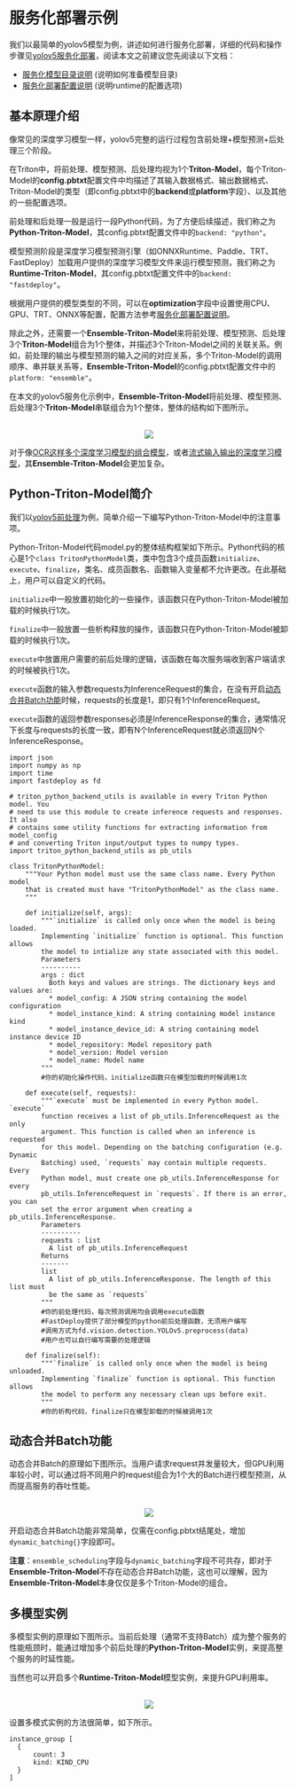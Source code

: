 # 服务化部署示例
我们以最简单的yolov5模型为例，讲述如何进行服务化部署，详细的代码和操作步骤见[yolov5服务化部署](../../../examples/vision/detection/yolov5/serving)，阅读本文之前建议您先阅读以下文档：
- [服务化模型目录说明](model_repository.md) (说明如何准备模型目录)
- [服务化部署配置说明](model_configuration.md)  (说明runtime的配置选项)

## 基本原理介绍
像常见的深度学习模型一样，yolov5完整的运行过程包含前处理+模型预测+后处理三个阶段。

在Triton中，将前处理、模型预测、后处理均视为1个**Triton-Model**，每个Triton-Model的**config.pbtxt**配置文件中均描述了其输入数据格式、输出数据格式、Triton-Model的类型（即config.pbtxt中的**backend**或**platform**字段）、以及其他的一些配置选项。

前处理和后处理一般是运行一段Python代码，为了方便后续描述，我们称之为**Python-Triton-Model**，其config.pbtxt配置文件中的`backend: "python"`。

模型预测阶段是深度学习模型预测引擎（如ONNXRuntime、Paddle、TRT、FastDeploy）加载用户提供的深度学习模型文件来运行模型预测，我们称之为**Runtime-Triton-Model**，其config.pbtxt配置文件中的`backend: "fastdeploy"`。

根据用户提供的模型类型的不同，可以在**optimization**字段中设置使用CPU、GPU、TRT、ONNX等配置，配置方法参考[服务化部署配置说明](model_configuration.md)。

除此之外，还需要一个**Ensemble-Triton-Model**来将前处理、模型预测、后处理3个**Triton-Model**组合为1个整体，并描述3个Triton-Model之间的关联关系。例如，前处理的输出与模型预测的输入之间的对应关系，多个Triton-Model的调用顺序、串并联关系等，**Ensemble-Triton-Model**的config.pbtxt配置文件中的`platform: "ensemble"`。

在本文的yolov5服务化示例中，**Ensemble-Triton-Model**将前处理、模型预测、后处理3个**Triton-Model**串联组合为1个整体，整体的结构如下图所示。
<p align="center">
    <br>
<img src='../simple_ensemble.png'>
    <br>
</p>
  
对于像[OCR这样多个深度学习模型的组合模型](../../../examples/vision/ocr/PP-OCRv3/serving)，或者[流式输入输出的深度学习模型](../../../examples/audio/pp-tts/serving)，其**Ensemble-Triton-Model**会更加复杂。
  
  
## Python-Triton-Model简介
我们以[yolov5前处理](../../../examples/vision/detection/yolov5/serving/models/preprocess/1/model.py)为例，简单介绍一下编写Python-Triton-Model中的注意事项。

Python-Triton-Model代码model.py的整体结构框架如下所示。Python代码的核心是1个`class TritonPythonModel`类，类中包含3个成员函数`initialize`、`execute`、`finalize`，类名、成员函数名、函数输入变量都不允许更改。在此基础上，用户可以自定义的代码。

`initialize`中一般放置初始化的一些操作，该函数只在Python-Triton-Model被加载的时候执行1次。

`finalize`中一般放置一些析构释放的操作，该函数只在Python-Triton-Model被卸载的时候执行1次。

`execute`中放置用户需要的前后处理的逻辑，该函数在每次服务端收到客户端请求的时候被执行1次。

`execute`函数的输入参数requests为InferenceRequest的集合，在没有开启[动态合并Batch功能](#动态合并Batch功能)时候，requests的长度是1，即只有1个InferenceRequest。

`execute`函数的返回参数responses必须是InferenceResponse的集合，通常情况下长度与requests的长度一致，即有N个InferenceRequest就必须返回N个InferenceResponse。


```
import json
import numpy as np
import time
import fastdeploy as fd

# triton_python_backend_utils is available in every Triton Python model. You
# need to use this module to create inference requests and responses. It also
# contains some utility functions for extracting information from model_config
# and converting Triton input/output types to numpy types.
import triton_python_backend_utils as pb_utils

class TritonPythonModel:
    """Your Python model must use the same class name. Every Python model
    that is created must have "TritonPythonModel" as the class name.
    """

    def initialize(self, args):
        """`initialize` is called only once when the model is being loaded.
        Implementing `initialize` function is optional. This function allows
        the model to intialize any state associated with this model.
        Parameters
        ----------
        args : dict
          Both keys and values are strings. The dictionary keys and values are:
          * model_config: A JSON string containing the model configuration
          * model_instance_kind: A string containing model instance kind
          * model_instance_device_id: A string containing model instance device ID
          * model_repository: Model repository path
          * model_version: Model version
          * model_name: Model name
        """
        #你的初始化操作代码，initialize函数只在模型加载的时候调用1次
        
    def execute(self, requests):
        """`execute` must be implemented in every Python model. `execute`
        function receives a list of pb_utils.InferenceRequest as the only
        argument. This function is called when an inference is requested
        for this model. Depending on the batching configuration (e.g. Dynamic
        Batching) used, `requests` may contain multiple requests. Every
        Python model, must create one pb_utils.InferenceResponse for every
        pb_utils.InferenceRequest in `requests`. If there is an error, you can
        set the error argument when creating a pb_utils.InferenceResponse.
        Parameters
        ----------
        requests : list
          A list of pb_utils.InferenceRequest
        Returns
        -------
        list
          A list of pb_utils.InferenceResponse. The length of this list must
          be the same as `requests`
        """
        #你的前处理代码，每次预测调用均会调用execute函数
        #FastDeploy提供了部分模型的python前后处理函数，无须用户编写
        #调用方式为fd.vision.detection.YOLOv5.preprocess(data)
        #用户也可以自行编写需要的处理逻辑
        
    def finalize(self):
        """`finalize` is called only once when the model is being unloaded.
        Implementing `finalize` function is optional. This function allows
        the model to perform any necessary clean ups before exit.
        """
        #你的析构代码，finalize只在模型卸载的时候被调用1次
```

## 动态合并Batch功能
动态合并Batch的原理如下图所示。当用户请求request并发量较大，但GPU利用率较小时，可以通过将不同用户的request组合为1个大的Batch进行模型预测，从而提高服务的吞吐性能。
<p align="center">
    <br>
<img src='../dynamic_batching.png'>
    <br>
</p>

开启动态合并Batch功能非常简单，仅需在config.pbtxt结尾处，增加`dynamic_batching{}`字段即可。

**注意**：`ensemble_scheduling`字段与`dynamic_batching`字段不可共存，即对于**Ensemble-Triton-Model**不存在动态合并Batch功能，这也可以理解，因为**Ensemble-Triton-Model**本身仅仅是多个Triton-Model的组合。

## 多模型实例
多模型实例的原理如下图所示。当前后处理（通常不支持Batch）成为整个服务的性能瓶颈时，能通过增加多个前后处理的**Python-Triton-Model**实例，来提高整个服务的时延性能。

当然也可以开启多个**Runtime-Triton-Model**模型实例，来提升GPU利用率。
<p align="center">
    <br>
<img src='../instance_group.png'>
    <br>
</p>

设置多模式实例的方法很简单，如下所示。
```
instance_group [
  {
      count: 3
      kind: KIND_CPU
  }
]
```
